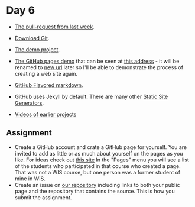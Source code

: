 # Day 6


* [The pull-request from last week](https://github.com/biopython/biopython.github.io/pull/202).

* [Download Git](https://git-scm.com/downloads).

* [The demo project](https://github.com/cm-demo/wis-2023-12-demo).

* [The GitHub pages demo](https://github.com/cm-demo/cm-demo.github.io) that can be seen at [this address](https://cm-demo.github.io/) - it will be renamed to [new url](https://github.com/cm-demo/cm-demo.github.io-wis-2023-12) later so I'll be able to demonstrate the process of creating a web site again.

* [GitHub Flavored markdown](https://github.github.com/gfm/).

* GitHub uses Jekyll by default. There are many other [Static Site Generators](https://jamstack.org/generators/).


* [Videos of earlier projects](https://code-maven.com/programming-bootcamp-for-scientists)


## Assignment

* Create a GitHub account and crate a GitHub page for yourself. You are invited to add as little or as much about yourself on the pages as you like. For ideas check out [this site](https://osdc.code-maven.com/osdc-2023-01-public/)  In the "Pages" menu you will see a list of the students who participated in that course who created a page. That was not a WIS course, but one person was a former student of mine in WIS.
* Create an issue on [our repository](https://github.com/szabgab/wis-python-bootcamp-2023-12) including links to both your public page and the repository that contains the source. This is how you submit the assignment.
